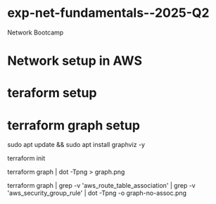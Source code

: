 # exp-net-fundamentals--2025-Q2
Network Bootcamp


# Network setup in AWS 


# teraform setup

# terraform graph setup

sudo apt update && sudo apt install graphviz -y

terraform init 

terraform graph | dot -Tpng > graph.png


terraform graph | grep -v 'aws_route_table_association' | grep -v 'aws_security_group_rule' | dot -Tpng -o graph-no-assoc.png

